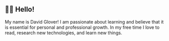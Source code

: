 ## 👋🏽 Hello! 

My name is David Glover! I am passionate about learning and believe that it is essential for personal and professional growth. In my free time I love to read, research new technologies, and learn new things.
<br />





